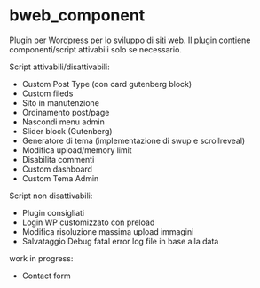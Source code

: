 # bweb_component
Plugin per Wordpress per lo sviluppo di siti web. Il plugin contiene componenti/script attivabili solo se necessario.

Script attivabili/disattivabili:
- Custom Post Type (con card gutenberg block)
- Custom fileds
- Sito in manutenzione
- Ordinamento post/page
- Nascondi menu admin
- Slider block (Gutenberg)
- Generatore di tema (implementazione di swup e scrollreveal)
- Modifica upload/memory limit
- Disabilita commenti
- Custom dashboard
- Custom Tema Admin

Script non disattivabili:
- Plugin consigliati
- Login WP customizzato con preload
- Modifica risoluzione massima upload immagini
- Salvataggio Debug fatal error log file in base alla data

work in progress:
- Contact form